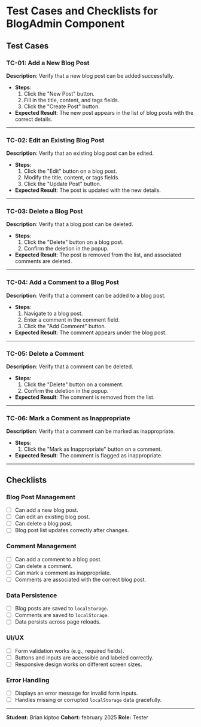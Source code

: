 
# Test Cases and Checklists for BlogAdmin Component

## Test Cases

### TC-01: Add a New Blog Post
**Description**: Verify that a new blog post can be added successfully.
- **Steps**:
  1. Click the "New Post" button.
  2. Fill in the title, content, and tags fields.
  3. Click the "Create Post" button.
- **Expected Result**: The new post appears in the list of blog posts with the correct details.

---

### TC-02: Edit an Existing Blog Post
**Description**: Verify that an existing blog post can be edited.
- **Steps**:
  1. Click the "Edit" button on a blog post.
  2. Modify the title, content, or tags fields.
  3. Click the "Update Post" button.
- **Expected Result**: The post is updated with the new details.

---

### TC-03: Delete a Blog Post
**Description**: Verify that a blog post can be deleted.
- **Steps**:
  1. Click the "Delete" button on a blog post.
  2. Confirm the deletion in the popup.
- **Expected Result**: The post is removed from the list, and associated comments are deleted.

---

### TC-04: Add a Comment to a Blog Post
**Description**: Verify that a comment can be added to a blog post.
- **Steps**:
  1. Navigate to a blog post.
  2. Enter a comment in the comment field.
  3. Click the "Add Comment" button.
- **Expected Result**: The comment appears under the blog post.

---

### TC-05: Delete a Comment
**Description**: Verify that a comment can be deleted.
- **Steps**:
  1. Click the "Delete" button on a comment.
  2. Confirm the deletion in the popup.
- **Expected Result**: The comment is removed from the list.

---

### TC-06: Mark a Comment as Inappropriate
**Description**: Verify that a comment can be marked as inappropriate.
- **Steps**:
  1. Click the "Mark as Inappropriate" button on a comment.
- **Expected Result**: The comment is flagged as inappropriate.

---

## Checklists

### Blog Post Management
- [ ] Can add a new blog post.
- [ ] Can edit an existing blog post.
- [ ] Can delete a blog post.
- [ ] Blog post list updates correctly after changes.

### Comment Management
- [ ] Can add a comment to a blog post.
- [ ] Can delete a comment.
- [ ] Can mark a comment as inappropriate.
- [ ] Comments are associated with the correct blog post.

### Data Persistence
- [ ] Blog posts are saved to `localStorage`.
- [ ] Comments are saved to `localStorage`.
- [ ] Data persists across page reloads.

### UI/UX
- [ ] Form validation works (e.g., required fields).
- [ ] Buttons and inputs are accessible and labeled correctly.
- [ ] Responsive design works on different screen sizes.

### Error Handling
- [ ] Displays an error message for invalid form inputs.
- [ ] Handles missing or corrupted `localStorage` data gracefully.

---

**Student:** Brian kiptoo
**Cohort:** february 2025
**Role:** Tester
